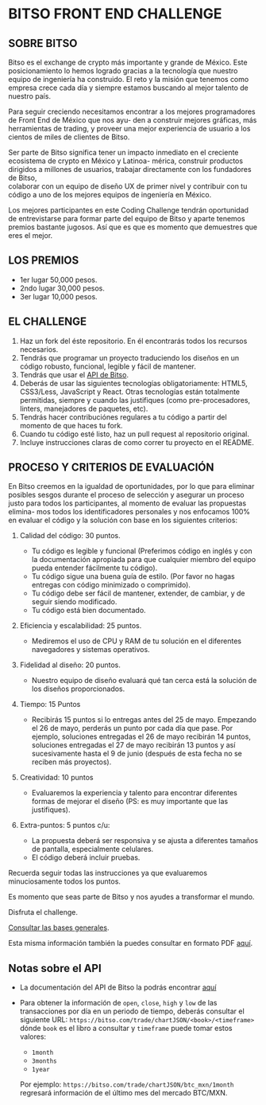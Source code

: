 # BITSO FRONT END CHALLENGE

## SOBRE BITSO
Bitso es el exchange de crypto más importante y grande de México. Este posicionamiento lo hemos logrado gracias 
a la tecnología que nuestro equipo de ingeniería ha construido. El reto y la misión que tenemos como empresa 
crece cada día y siempre estamos buscando al mejor talento de nuestro país. 

Para seguir creciendo necesitamos encontrar a los mejores programadores de Front End de México que nos ayu-
den a construir mejores gráficas, más herramientas de trading, y proveer una mejor experiencia de usuario a los 
cientos de miles de clientes de Bitso.

Ser parte de Bitso significa tener un impacto inmediato en el creciente ecosistema de crypto en México y Latinoa-
mérica,  construir  productos  dirigidos  a  millones  de  usuarios,  trabajar  directamente  con  los  fundadores  de  Bitso,  
colaborar con un equipo de diseño UX de primer nivel y contribuir con tu código a uno de los mejores equipos de 
ingeniería en México. 

Los mejores participantes en este Coding Challenge tendrán oportunidad de entrevistarse para formar parte del 
equipo  de  Bitso  y  aparte  tenemos  premios  bastante  jugosos.  Así  que  es  que  es  momento  que  demuestres  que  
eres el mejor.  

## LOS PREMIOS
* 1er lugar 50,000 pesos.
* 2ndo lugar 30,000 pesos.
* 3er lugar 10,000 pesos.

## EL CHALLENGE
1. Haz un fork del éste repositorio. En él encontrarás todos los recursos necesarios.
2. Tendrás que programar un proyecto traduciendo los diseños en un código robusto, funcional, legible y fácil de mantener. 
3. Tendrás que usar el [API de Bitso](https://bitso.com/api_info).
4. Deberás de usar las siguientes tecnologías obligatoriamente: HTML5, CSS3/Less, JavaScript y React. 
Otras tecnologías están totalmente permitidas, siempre y cuando las justifiques (como pre-procesadores, linters, manejadores de paquetes, etc).
5. Tendrás hacer contribuciónes regulares a tu código a partir del momento de que haces tu fork.
6. Cuando tu código esté listo, haz un pull request al repositorio original.
7. Incluye instrucciones claras de como correr tu proyecto en el README.

## PROCESO Y CRITERIOS DE EVALUACIÓN
En Bitso creemos en la igualdad de oportunidades, por lo que para eliminar posibles sesgos durante el proceso de 
selección y asegurar un proceso justo para todos los participantes, al momento de evaluar las propuestas elimina-
mos todos los identificadores personales y nos enfocamos 100% en evaluar el código y la solución con base en los 
siguientes criterios: 

1. Calidad del código: 30 puntos.
    *  Tu código es legible y funcional (Preferimos código en inglés y con la documentación apropiada para que cualquier miembro del equipo pueda entender fácilmente tu código).
    *  Tu código sigue una buena guía de estilo. (Por favor no hagas entregas con código minimizado o comprimido).
    *  Tu código debe ser fácil de mantener, extender, de cambiar, y de seguir siendo modificado.
    *  Tu código está bien documentado.

2. Eficiencia y escalabilidad: 25 puntos.
    * Mediremos el uso de CPU y RAM de tu solución en el diferentes navegadores y sistemas operativos.

3. Fidelidad al diseño: 20 puntos.

    * Nuestro equipo de diseño evaluará qué tan cerca está la solución de los diseños proporcionados.

4. Tiempo: 15 Puntos

    *  Recibirás 15 puntos si lo entregas antes del 25 de mayo. Empezando el 26 de mayo, perderás un punto 
      por cada día que pase. Por ejemplo, soluciones entregadas el 26 de mayo recibirán 14 puntos, soluciones 
      entregadas el 27 de mayo recibirán 13 puntos y así sucesivamente hasta el 9 de junio (después de esta 
      fecha no se reciben más proyectos). 

5. Creatividad: 10 puntos

    *  Evaluaremos la experiencia y talento para encontrar diferentes formas de mejorar el diseño (PS:  es muy 
      importante que las justifiques). 

6. Extra-puntos: 5 puntos c/u:

    * La propuesta deberá ser responsiva y se ajusta a diferentes tamaños de pantalla, especialmente celulares.
    * El código deberá incluir pruebas.
    
Recuerda seguir todas las instrucciones ya que evaluaremos minuciosamente todos los puntos. 

Es momento que seas parte de Bitso y nos ayudes a transformar el mundo. 
    
Disfruta el challenge.
    
[Consultar las bases generales](https://bitso.com/assets/pdfs/front_end_coding_challenge_2018/bases_generales.pdf).

Esta misma información también la puedes consultar en formato PDF [aquí](https://bitso.com/assets/pdfs/front_end_coding_challenge_2018/hoja_participantes.pdf).
    
## Notas sobre el API

* La documentación del API de Bitso la podrás encontrar [aquí](https://bitso.com/api_info)
* Para obtener la información de `open`, `close`, `high` y `low` de las transacciones por día en un periodo de tiempo, deberás consultar el siguiente URL: 
```https://bitso.com/trade/chartJSON/<book>/<timeframe>```
dónde `book` es el libro a consultar y `timeframe` puede tomar estos valores:
    * `1month`
    * `3months`
    * `1year`
    
    Por ejemplo: `https://bitso.com/trade/chartJSON/btc_mxn/1month` regresará información de el último mes del mercado BTC/MXN.
